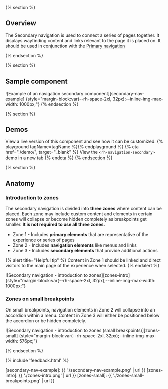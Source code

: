 {% section %}
## Overview

The Secondary navigation is used to connect a series of pages together. It displays wayfinding content and links relevant to the page it is placed on. It should be used in conjunction with the <a href="../navigation-primary">Primary navigation</a>

{% endsection %}

{% section %}
  ## Sample component

  ![Example of an navigation secondary component][secondary-nav-example] {style="margin-block:var(--rh-space-2xl, 32px);--inline-img-max-width: 1000px;"}
{% endsection %}


{% section %}
  ## Demos
  View a live version of this component and see how it can be customized.
  {% playground tagName=tagName %}{% endplayground %}
  {% cta href="./demo/", target="_blank" %}
    View the `<rh-navigation-secondary>` demo in a new tab
  {% endcta %}
{% endsection %}

{% section %}
  ## Anatomy
  ### Introduction to zones

  The secondary navigation is divided into **three zones** where content can be placed. Each zone may include custom content and elements in certain zones will collapse or become hidden completely as breakpoints get smaller. **It is not required to use all three zones.**

  - Zone 1 - Includes **primary elements** that are representative of the experience or series of pages
  - Zone 2 - Includes **navigation elements** like menus and links
  - Zone 3 - Includes **secondary elements** that provide additional actions

  {% alert title="Helpful tip" %}
  Content in Zone 1 should be linked and direct visitors to the main page of the experience when selected.
  {% endalert %}

  ![Secondary navigation - introduction to zones][zones-intro] {style="margin-block:var(--rh-space-2xl, 32px);--inline-img-max-width: 1000px;"}

  ### Zones on small breakpoints
  On small breakpoints, navigation elements in Zone 2 will collapse into an accordion within a menu. Content in Zone 3 will either be positioned below the accordion or be hidden completely.

  ![Secondary navigation - introduction to zones (small breakpoints)][zones-small] {style="margin-block:var(--rh-space-2xl, 32px);--inline-img-max-width: 576px;"}

{% endsection %}

{% include 'feedback.html' %}



[secondary-nav-example]: {{ './secondary-nav-example.png' | url }}
[zones-intro]: {{ './zones-intro.png' | url }}
[zones-small]: {{ './zones-small-breakpoints.png' | url }}